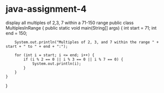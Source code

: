 # java-assignment-4
display all multiples of  2,3, 7 within a 71-150 range
public class MultiplesInRange {
    public static void main(String[] args) {
        int start = 71;
        int end = 150;

        System.out.println("Multiples of 2, 3, and 7 within the range " + start + " to " + end + ":");

        for (int i = start; i <= end; i++) {
            if (i % 2 == 0 || i % 3 == 0 || i % 7 == 0) {
                System.out.println(i);
            }
        }
    }
}
